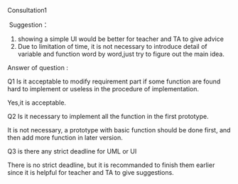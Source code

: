 Consultation1

​	Suggestion：

1. showing a simple UI would be better for teacher and TA to give advice 
2. Due to limitation of time, it is not necessary to introduce detail of  variable and function word by word,just try to figure out the main idea.




 Answer of question :

Q1 Is it acceptable to modify requirement part if some function are found hard to implement or useless in the procedure of implementation.

Yes,it is acceptable.

Q2 Is it necessary to implement all the function in the first prototype.

It is not necessary, a prototype with basic function should be done first, and then add more function in later version.

Q3 is  there any strict deadline for UML or UI

 There is no strict deadline, but it is recommanded to finish them earlier since it is helpful for teacher and TA to give suggestions.

